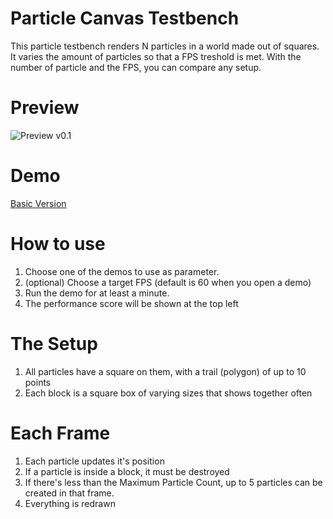 # Particle Canvas Testbench

This particle testbench renders N particles in a world made out of squares.
It varies the amount of particles so that a FPS treshold is met.
With the number of particle and the FPS, you can compare any setup.

# Preview

![Preview v0.1](https://github.com/GuilhermeRossato/ParticleCanvasTextbench/blob/master/Images/preview1.png?raw=true)

# Demo

[Basic Version](https://rawgit.com/GuilhermeRossato/ParticleCanvasTextbench/master/Basic/index.html)

# How to use

1. Choose one of the demos to use as parameter.
2. (optional) Choose a target FPS (default is 60 when you open a demo)
3. Run the demo for at least a minute.
4. The performance score will be shown at the top left

# The Setup
1. All particles have a square on them, with a trail (polygon) of up to 10 points
2. Each block is a square box of varying sizes that shows together often

# Each Frame
1. Each particle updates it's position
2. If a particle is inside a block, it must be destroyed
3. If there's less than the Maximum Particle Count, up to 5 particles can be created in that frame.
4. Everything is redrawn
